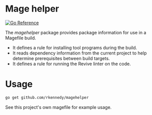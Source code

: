 # Mage helper

[![Go Reference](https://pkg.go.dev/badge/github.com/rkennedy/magehelper.svg)](https://pkg.go.dev/github.com/rkennedy/magehelper)

The _magehelper_ package provides package information for use in a Magefile build.

* It defines a rule for installing tool programs during the build.
* It reads dependency information from the current project to help determine prerequisites between build targets.
* It defines a rule for running the Revive linter on the code.

# Usage

```bash
go get github.com/rkennedy/magehelper
```

See this project's own magefile for example usage.
